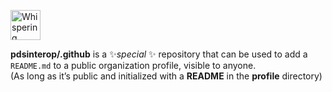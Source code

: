 <div data-view-component="true" class="js-org-profile flash my-3 d-flex clearfix">
    <img alt="Whispering..." style="margin-top: -10px" class="mr-3" src="https://github.githubassets.com/images/mona-whisper.gif" width="48" height="48">
    <p>
        <strong>pdsinterop/.github</strong> is a ✨<em>special</em> ✨ repository that can be used to add a <code>README.md</code> to a public organization profile, visible to anyone.<br>
        (As long as it’s public and initialized with a <strong>README</strong> in the <strong>profile</strong> directory)
    </p>
</div>
